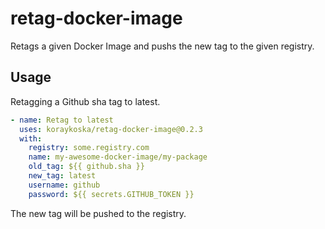 # retag-docker-image

Retags a given Docker Image and pushs the new tag to the given registry.

## Usage

Retagging a Github sha tag to latest.

```yaml
- name: Retag to latest
  uses: koraykoska/retag-docker-image@0.2.3
  with:
    registry: some.registry.com
    name: my-awesome-docker-image/my-package
    old_tag: ${{ github.sha }}
    new_tag: latest
    username: github
    password: ${{ secrets.GITHUB_TOKEN }}
```

The new tag will be pushed to the registry.
